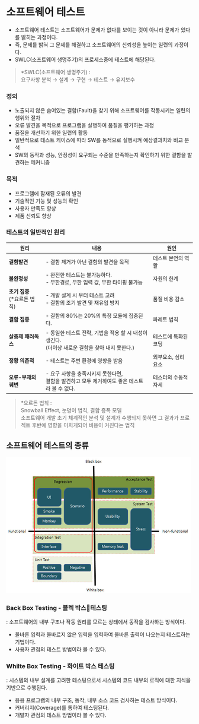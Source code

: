 # 소프트웨어 테스트
-  소프트웨어 테스트는 소프트웨어가 문제가 없다를 보이는 것이 아니라 문제가 있다를 밝히는 과정이다.  
- 즉, 문제를 밝혀 그 문제를 해결하고 소프트웨어의 신뢰성을 높이는 일련의 과정이다.
- SWLC(소프트웨어 생명주기)의 프로세스중에 테스트에 해당된다.

> *SWLC(소프트웨어 생명주기) :  
> 요구사항 분석 &rarr; 설계 &rarr; 구현 &rarr; 테스트 &rarr; 유지보수

### 정의
- 노출되지 않은 숨어있는 결함(Fault)을 찾기 위해 소프트웨어를 작동시키는 일련의 행위와 절차
- 오류 발견을 목적으로 프로그램을 실행하여 품질을 평가하는 과정 
- 품질을 개선하기 위한 일련의 활동
- 일반적으로 테스트 케이스에 따라 SW를 동적으로 실행시켜 예상결과치와 비교 분석
- SW의 동작과 성능, 안정성이 요구되는 수준을 만족하는지 확인하기 위한 결함을 발견하는 메커니즘

### 목적
- 프로그램에 잠재된 오류의 발견
- 기술적인 기능 및 성능의 확인
- 사용자 만족도 향상
- 제품 신뢰도 향상

### 테스트의 일반적인 원리
|원리|내용|원인|
|--|--|--|
|**결함발견**|- 결함 제거가 아닌 결함의 발견을 목적 | 테스트 본연의 역활|
|**불완정성**|- 완전한 테스트는 불가능하다.<br>- 무한경로, 무한 입력 값, 무한 타이핑 불가능| 자원의 한계|
|**초기 집중**<br>(*요르돈 법칙)|- 개발 설계 시 부터 테스트 고려<br>- 결함의 조기 발견 및 재유입 방지|품질 비용 감소|
|**결함 집중**|- 결함의 80%는 20%의 특정 모듈에 집중된다.|파레토 법칙|
|**살충제 패러독스**|- 동일한 테스트 전략, 기법을 적용 할 시 내성이 생긴다.<br>(더이상 새로운 결함을 찾아 내지 못한다.)|테스트에 특화된 코딩|
|**정황 의존적**|- 테스트는 주변 환경에 영향을 받음|외부요소, 심리 요소|
|**오류-부재의 궤변**|- 요구 사항을 충족시키지 못한다면,<br>결함을 발견하고 모두 제거하여도 좋은 테스트라 볼 수 없다.|테스터의 수동적 자세|

> *요르돈 법칙 :  
> Snowball Effect, 눈덩이 법칙, 결함 증폭 모델  
> 소프트웨어 개발 초기 체계적인 분석 및 설계가 수행되지 못하면 그 결과가 프로젝트 후반에 영향을 미치게되어 비용이 커진다는 법칙

## 소프트웨어 테스트의 종류
<img width=500px src="img/kinds-of-test.jpg">

### Back Box Testing - 블렉 박스테스팅
: 소프트웨어의 내부 구조나 작동 원리를 모르는 상태에서 동작을 검사하는 방식이다.
- 올바른 입력과 올바르지 않은 입력을 입력하여 올바른 출력이 나오는지 테스트하는 기법이다.
- 사용자 관점의 테스트 방법이라 볼 수 있다.

### Whilte Box Testing - 화이트 박스 테스팅
: 시스템의 내부 설계를 고려한 테스팅으로서 시스템의 코드 내부의 로직에 대한 지식을 기반으로 수행된다.
- 응용 프로그램의 내부 구조, 동작, 내부 소스 코드 검사하는 테스트 방식이다.
- 커버리지(Coverage)를 통하여 테스팅된다.
- 개발자 관점의 테스트 방법이라 볼 수 있다.
